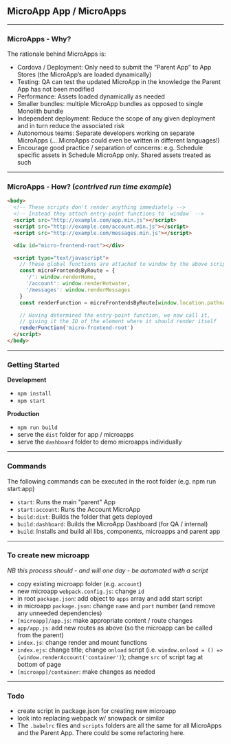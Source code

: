 ## MicroApp App / MicroApps

---

### MicroApps - Why?

The rationale behind MicroApps is:

- Cordova / Deployment: Only need to submit the “Parent App” to App Stores (the MicroApp’s are loaded dynamically)
- Testing: QA can test the updated MicroApp in the knowledge the Parent App has not been modified
- Performance: Assets loaded dynamically as needed
- Smaller bundles: multiple MicroApp bundles as opposed to single Monolith bundle
- Independent deployment: Reduce the scope of any given deployment and in turn reduce the associated risk
- Autonomous teams: Separate developers working on separate MicroApps (....MicroApps could even be written in different languages!)
- Encourage good practice / separation of concerns: e.g. Schedule specific assets in Schedule MicroApp only. Shared assets treated as such

---

### MicroApps - How? (_contrived run time example_)

```html
<body>
  <!-- These scripts don't render anything immediately -->
  <!-- Instead they attach entry-point functions to `window` -->
  <script src="http://example.com/app.min.js"></script>
  <script src="http://example.com/account.min.js"></script>
  <script src="http://example.com/messages.min.js"></script>

  <div id="micro-frontend-root"></div>

  <script type="text/javascript">
    // These global functions are attached to window by the above scripts
    const microFrontendsByRoute = {
      '/': window.renderHome,
      '/account': window.renderHotwater,
      '/messages': window.renderMessages
    }
    const renderFunction = microFrontendsByRoute[window.location.pathname]

    // Having determined the entry-point function, we now call it,
    // giving it the ID of the element where it should render itself
    renderFunction('micro-frontend-root')
  </script>
</body>
```

---

### Getting Started

**Development**

- `npm install`
- `npm start`

**Production**

- `npm run build`
- serve the `dist` folder for app / microapps
- serve the `dashboard` folder to demo microapps individually

---

### Commands

The following commands can be executed in the root folder (e.g. npm run start:app)

- `start`: Runs the main "parent" App
- `start:account`: Runs the Account MicroApp
- `build:dist`: Builds the folder that gets deployed
- `build:dashboard`: Builds the MicroApp Dashboard (for QA / internal)
- `build`: Installs and build all libs, components, microapps and parent app

---

### To create new microapp

_NB this process should - and will one day - be automated with a script_

- copy existing microapp folder (e.g. `account`)
- new microapp `webpack.config.js`: change `id`
- in root `package.json`: add object to `apps` array and add start script
- in microapp `package.json`: change `name` and `port` number (and remove any unneeded dependencies)
- `[microapp]/app.js`: make appropriate content / route changes
- `app/app.js`: add new routes as above (so the microapp can be called from the parent)
- `index.js`: change render and mount functions
- `index.ejs`: change title; change `onload` script (i.e. `window.onload = () => {window.renderAccount('container')`); change `src` of script tag at bottom of page
- `[microapp]/container`: make changes as needed

---

### Todo

- create script in package.json for creating new microapp
- look into replacing webpack w/ snowpack or similar
- The `.babelrc` files and `scripts` folders are all the same for all MicroApps and the Parent App. There could be some refactoring here.
